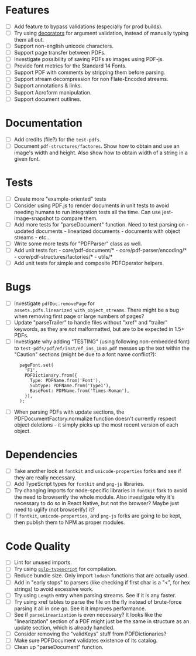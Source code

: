 # Features
- [ ] Add feature to bypass validations (especially for prod builds).
- [ ] Try using [decorators](http://www.typescriptlang.org/docs/handbook/decorators.html)
    for argument validation, instead of manually typing them all out.
- [ ] Support non-english unicode characters.
- [ ] Support page transfer between PDFs.
- [ ] Investigate possibility of saving PDFs as images using PDF-js.
- [ ] Provide font metrics for the Standard 14 Fonts.
- [ ] Support PDF with comments by stripping them before parsing.
- [ ] Support stream decompression for non Flate-Encoded streams.
- [ ] Support annotations & links.
- [ ] Support Acroform manipulation.
- [ ] Support document outlines.

# Documentation
- [ ] Add credits (file?) for the `test-pdfs`.
- [ ] Document `pdf-structures/factores`. Show how to obtain and use an image's
    width and height. Also show how to obtain width of a string in a given font.

# Tests
- [ ] Create more "example-oriented" tests
- [ ] Consider using PDF.js to render documents in unit tests to avoid needing
    humans to run integration tests all the time. Can use jest-image-snapshot to
    compare them.
- [ ] Add more tests for "parseDocument" function. Need to test parsing on
      - updated documents
      - linearized documents
      - documents with object streams
      - etc...
- [ ] Write some more tests for "PDFParser" class as well.
- [ ] Add unit tests for:
      - core/pdf-document/*
      - core/pdf-parser/encoding/*
      - core/pdf-structures/factories/*
      - utils/*
- [ ] Add unit tests for simple and composite PDFOperator helpers

# Bugs
- [ ] Investigate `pdfDoc.removePage` for `assets.pdfs.linearized_with_object_streams`.
    There might be a bug when removing first page or large numbers of pages?
- [ ] Update "parseTrailer" to handle files without "xref" and "trailer" keywords,
    as they are _not_ malformatted, but are to be expected in 1.5+ PDFs.
- [ ] Investigate why adding "TESTING" (using following non-embedded font) to
    `test-pdfs/pdf/ef/inst/ef_ins_1040.pdf` messes up the text within the
    "Caution" sections (might be due to a font name conflict?):
    ```
      pageFont.set(
        'F1',
        PDFDictionary.from({
          Type: PDFName.from('Font'),
          Subtype: PDFName.from('Type1'),
          BaseFont: PDFName.from('Times-Roman'),
        }),
      );
    ```
- [ ] When parsing PDFs with update sections, the PDFDocumentFactory.normalize
    function doesn't currently respect object deletions - it simply picks up the
    most recent version of each object.

# Dependencies
- [ ] Take another look at `fontkit` and `unicode-properties` forks and see if
    they are really necessary.
- [ ] Add TypeScript types for `fontkit` and `png-js` libraries.
- [ ] Try changing imports for node-specific libraries in `fontkit` fork to avoid
    the need to browserify the whole module. Also investigate why it's necessary
    to do so in React Native, but not the browser? Maybe just need to uglify
    (not browserify) it?
- [ ] If `fontkit`, `unicode-properties`, and `png-js` forks are going to be kept,
    then publish them to NPM as proper modules.

# Code Quality
- [ ] Lint for unused imports.
- [ ] Try using [`gulp-typescript`](https://github.com/ivogabe/gulp-typescript)
    for compilation.
- [ ] Reduce bundle size. Only import `lodash` functions that are actually used.
- [ ] Add in "early stops" to parsers (like checking if first char is a "<", for
    hex strings) to avoid excessive work.
- [ ] Try using `Length` entry when parsing streams. See if it is any faster.
- [ ] Try using xref tables to parse the file on the fly instead of brute-force
    parsing it all in one go. See it it improves performance.
- [ ] See if `parseLinearization` is even necessary? It looks like the
    "linearization" section of a PDF might just be the same in structure as an
     update section, which is already handled.
- [ ] Consider removing the "validKeys" stuff from PDFDictionaries?
- [ ] Make sure PDFDocument validates existence of its catalog.
- [ ] Clean up "parseDocument" function.
